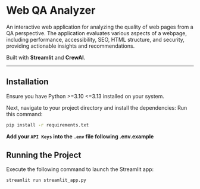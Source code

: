 # Web QA Analyzer

An interactive web application for analyzing the quality of web pages from a QA perspective. The application evaluates various aspects of a webpage, including performance, accessibility, SEO, HTML structure, and security, providing actionable insights and recommendations.

Built with **Streamlit** and **CrewAI**.

---


## Installation

Ensure you have Python >=3.10 <=3.13 installed on your system. 

Next, navigate to your project directory and install the dependencies:
Run this command:
```bash
pip install -r requirements.txt
```

**Add your `API Keys` into the `.env` file following .env.example**

## Running the Project

Execute the following command to launch the Streamlit app:
```bash
streamlit run streamlit_app.py  
```

